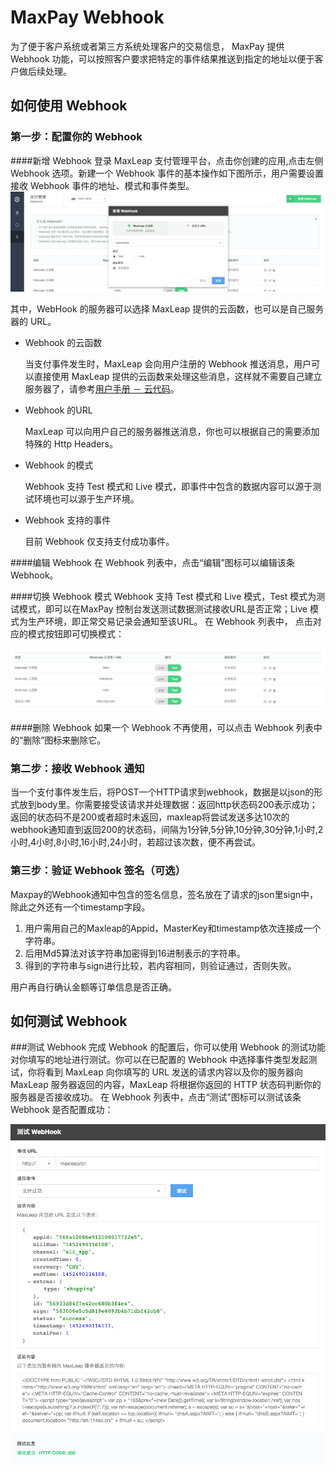 # MaxPay Webhook
   为了便于客户系统或者第三方系统处理客户的交易信息， MaxPay 提供 Webhook 功能，可以按照客户要求把特定的事件结果推送到指定的地址以便于客户做后续处理。
 
## 如何使用 Webhook

### 第一步：配置你的 Webhook

####新增 Webhook
登录 MaxLeap 支付管理平台，点击你创建的应用,点击左侧 Webhook 选项。新建一个 Webhook 事件的基本操作如下图所示，用户需要设置接收 Webhook 事件的地址、模式和事件类型。
![pay_addwebhook.png](../../../images/pay_addwebhook.png)

其中，WebHook 的服务器可以选择 MaxLeap 提供的云函数，也可以是自己服务器的 URL。

* Webhook 的云函数

	当支付事件发生时，MaxLeap 会向用户注册的 Webhook 推送消息，用户可以直接使用 MaxLeap 提供的云函数来处理这些消息，这样就不需要自己建立服务器了，请参考[用户手册 － 云代码](ML_DOCS_LINK_PLACEHOLDER_USERMANUAL#CLOUD_CODE_ZH)。 
	
* Webhook 的URL

	MaxLeap 可以向用户自己的服务器推送消息，你也可以根据自己的需要添加特殊的 Http Headers。

* Webhook 的模式

    Webhook 支持 Test 模式和 Live 模式，即事件中包含的数据内容可以源于测试环境也可以源于生产环境。
    
* Webhook 支持的事件

	目前 Webhook 仅支持支付成功事件。

####编辑 Webhook
在 Webhook 列表中，点击“编辑”图标可以编辑该条 Webhook。

####切换 Webhook 模式
Webhook 支持 Test 模式和 Live 模式，Test 模式为测试模式，即可以在MaxPay 控制台发送测试数据测试接收URL是否正常；Live 模式为生产环境，即正常交易记录会通知至该URL。
在 Webhook 列表中， 点击对应的模式按钮即可切换模式：

![pay_changewebhookmode.png](../../../images/pay_changewebhookmode.png)

####删除 Webhook
如果一个 Webhook 不再使用，可以点击 Webhook 列表中的“删除”图标来删除它。

### 第二步：接收 Webhook 通知
当一个支付事件发生后，将POST一个HTTP请求到webhook，数据是以json的形式放到body里。你需要接受该请求并处理数据：返回http状态码200表示成功；返回的状态码不是200或者超时未返回，maxleap将尝试发送多达10次的webhook通知直到返回200的状态码，间隔为1分钟,5分钟,10分钟,30分钟,1小时,2小时,4小时,8小时,16小时,24小时，若超过该次数，便不再尝试。
### 第三步：验证 Webhook 签名（可选）
Maxpay的Webhook通知中包含的签名信息，签名放在了请求的json里sign中，除此之外还有一个timestamp字段。

1. 用户需用自己的Maxleap的Appid，MasterKey和timestamp依次连接成一个字符串。
2. 后用Md5算法对该字符串加密得到16进制表示的字符串。
3. 得到的字符串与sign进行比较，若内容相同，则验证通过，否则失败。

用户再自行确认金额等订单信息是否正确。

## 如何测试 Webhook
###测试 Webhook
完成 Webhook 的配置后，你可以使用 Webhook 的测试功能对你填写的地址进行测试。你可以在已配置的 Webhook 中选择事件类型发起测试，你将看到 MaxLeap 向你填写的 URL 发送的请求内容以及你的服务器向 MaxLeap 服务器返回的内容，MaxLeap 将根据你返回的 HTTP 状态码判断你的服务器是否接收成功。
在 Webhook 列表中，点击“测试”图标可以测试该条 Webhook 是否配置成功：

![pay_testwebhook.png](../../../images/pay_testwebhook.png)






